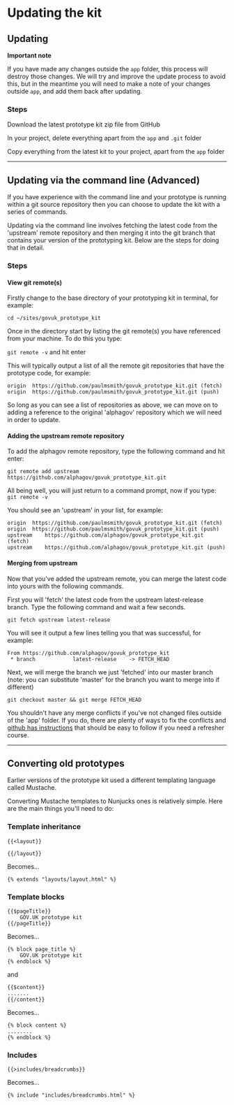 # Updating the kit 

## Updating

**Important note**

If you have made any changes outside the `app` folder, this process will destroy those changes. We will try and improve the update process to avoid this, but in the meantime you will need to make a note of your changes outside `app`, and add them back after updating.

### Steps

Download the latest prototype kit zip file from GitHub

In your project, delete everything apart from the `app` and `.git` folder

Copy everything from the latest kit to your project, apart from the `app` folder

---

## Updating via the command line (Advanced)

If you have experience with the command line and your prototype is running within a git source repository then you can choose to update the kit with a series of commands.

Updating via the command line involves fetching the latest code from the 'upstream' remote repository and then merging it into the git branch that contains your version of the prototyping kit. Below are the steps for doing that in detail.

### Steps

#### View git remote(s)

Firstly change to the base directory of your prototyping kit in terminal, for example:

```
cd ~/sites/govuk_prototype_kit
```

Once in the directory start by listing the git remote(s) you have referenced from your machine. To do this you type:

 ```git remote -v``` and hit enter

This will typically output a list of all the remote git repositories that have the prototype code, for example:

```
origin  https://github.com/paulmsmith/govuk_prototype_kit.git (fetch)
origin  https://github.com/paulmsmith/govuk_prototype_kit.git (push)
```

So long as you can see a list of repositories as above, we can move on to adding a reference to the original 'alphagov' repository which we will need in order to update.

#### Adding the upstream remote repository

To add the alphagov remote repository, type the following command and hit enter:

```
git remote add upstream https://github.com/alphagov/govuk_prototype_kit.git
```

All being well, you will just return to a command prompt, now if you type: 
```git remote -v```

You should see an 'upstream' in your list, for example:

```
origin	https://github.com/paulmsmith/govuk_prototype_kit.git (fetch)
origin	https://github.com/paulmsmith/govuk_prototype_kit.git (push)
upstream	https://github.com/alphagov/govuk_prototype_kit.git (fetch)
upstream	https://github.com/alphagov/govuk_prototype_kit.git (push)
```

#### Merging from upstream

Now that you've added the upstream remote, you can merge the latest code into yours with the following commands.

First you will 'fetch' the latest code from the upstream latest-release branch. Type the following command and wait a few seconds. 

```
git fetch upstream latest-release 
```

You will see it output a few lines telling you that was successful, for example:

```
From https://github.com/alphagov/govuk_prototype_kit
 * branch            latest-release    -> FETCH_HEAD
```

Next, we will merge the branch we just 'fetched' into our master branch (note: you can substitute 'master' for the branch you want to merge into if different)

```
git checkout master && git merge FETCH_HEAD
```

You shouldn't have any merge conflicts if you've not changed files outside of the 'app' folder. If you do, there are plenty of ways to fix the conflicts and [github has instructions](https://help.github.com/articles/resolving-a-merge-conflict-from-the-command-line/) that should be easy to follow if you need a refresher course.

---

## Converting old prototypes

Earlier versions of the prototype kit used a different templating language called Mustache.

Converting Mustache templates to Nunjucks ones is relatively simple. Here are the main things you'll need to do:

### Template inheritance

    {{<layout}}

    {{/layout}}

Becomes…

    {% extends "layouts/layout.html" %}

### Template blocks

    {{$pageTitle}}
        GOV.UK prototype kit
    {{/pageTitle}}

Becomes…

    {% block page_title %}
        GOV.UK prototype kit
    {% endblock %}

and

    {{$content}}
    .......
    {{/content}}
    
Becomes...

    {% block content %}
    ........
    {% endblock %}
    
### Includes

    {{>includes/breadcrumbs}}

Becomes…

    {% include "includes/breadcrumbs.html" %}
